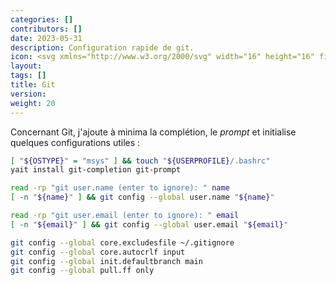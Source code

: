```yaml
---
categories: []
contributors: []
date: 2023-05-31
description: Configuration rapide de git.
icon: <svg xmlns="http://www.w3.org/2000/svg" width="16" height="16" fill="currentColor" class="bi bi-git me-2" viewBox="0 0 16 16"><path d="M15.698 7.287 8.712.302a1.03 1.03 0 0 0-1.457 0l-1.45 1.45 1.84 1.84a1.223 1.223 0 0 1 1.55 1.56l1.773 1.774a1.224 1.224 0 0 1 1.267 2.025 1.226 1.226 0 0 1-2.002-1.334L8.58 5.963v4.353a1.226 1.226 0 1 1-1.008-.036V5.887a1.226 1.226 0 0 1-.666-1.608L5.093 2.465l-4.79 4.79a1.03 1.03 0 0 0 0 1.457l6.986 6.986a1.03 1.03 0 0 0 1.457 0l6.953-6.953a1.031 1.031 0 0 0 0-1.457"/></svg>
layout:
tags: []
title: Git
version:
weight: 20
---
```


Concernant Git, j'ajoute à minima la complétion, le *prompt* et initialise quelques configurations utiles :

```sh
[ "${OSTYPE}" = "msys" ] && touch "${USERPROFILE}/.bashrc"
yait install git-completion git-prompt

read -rp "git user.name (enter to ignore): " name
[ -n "${name}" ] && git config --global user.name "${name}"

read -rp "git user.email (enter to ignore): " email
[ -n "${email}" ] && git config --global user.email "${email}"

git config --global core.excludesfile ~/.gitignore
git config --global core.autocrlf input
git config --global init.defaultbranch main
git config --global pull.ff only
```